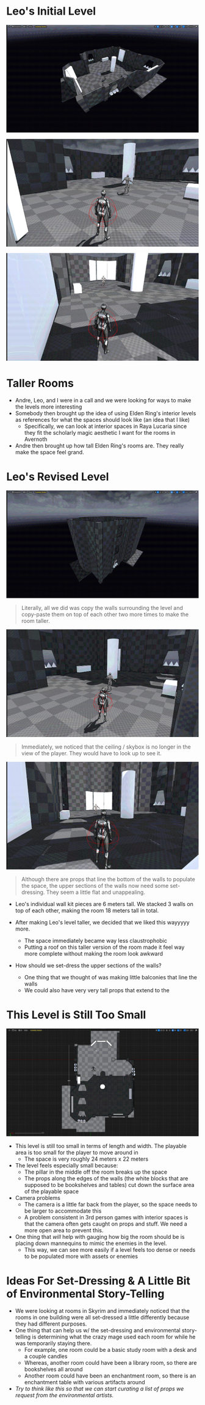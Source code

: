 
# Leo's Initial Level

![](<../../../../_Meta/Attachments/Pasted image 20250522151047.png>)

![](<../../../../_Meta/Attachments/Pasted image 20250522151156.png>)

![](<../../../../_Meta/Attachments/Pasted image 20250522151216.png>)

# Taller Rooms

- Andre, Leo, and I were in a call and we were looking for ways to make the levels more interesting
- Somebody then brought up the idea of using Elden Ring's interior levels as references for what the spaces should look like (an idea that I like)
	- Specifically, we can look at interior spaces in Raya Lucaria since they fit the scholarly magic aesthetic I want for the rooms in Avernoth
- Andre then brought up how tall Elden Ring's rooms are. They really make the space feel grand.

# Leo's Revised Level

![](<../../../../_Meta/Attachments/Pasted image 20250522151302.png>)

> Literally, all we did was copy the walls surrounding the level and copy-paste them on top of each other two more times to make the room taller.

![](<../../../../_Meta/Attachments/Pasted image 20250522151433.png>)

> Immediately, we noticed that the ceiling / skybox is no longer in the view of the player. They would have to look up to see it.

![](<../../../../_Meta/Attachments/Pasted image 20250522151446.png>)

> Although there are props that line the bottom of the walls to populate the space, the upper sections of the walls now need some set-dressing. They seem a little flat and unappealing.

- Leo's individual wall kit pieces are 6 meters tall. We stacked 3 walls on top of each other, making the room 18 meters tall in total.
- After making Leo's level taller, we decided that we liked this wayyyyy more.
	- The space immediately became way less claustrophobic
	- Putting a roof on this taller version of the room made it feel way more complete without making the room look awkward

- How should we set-dress the upper sections of the walls?
	- One thing that we thought of was making little balconies that line the walls
	- We could also have very very tall props that extend to the 

# This Level is Still Too Small

![](<../../../../_Meta/Attachments/Pasted image 20250522155740.png>)

- This level is still too small in terms of length and width. The playable area is too small for the player to move around in
	- The space is very roughly 24 meters x 22 meters
- The level feels especially small because:
	- The pillar in the middle off the room breaks up the space
	- The props along the edges of the walls (the white blocks that are supposed to be bookshelves and tables) cut down the surface area of the playable space
- Camera problems
	- The camera is a little far back from the player, so the space needs to be larger to accommodate this
	- A problem consistent in 3rd person games with interior spaces is that the camera often gets caught on props and stuff. We need a more open area to prevent this.
- One thing that *will* help with gauging how big the room should be is placing down mannequins to mimic the enemies in the level.
	- This way, we can see more easily if a level feels too dense or needs to be populated more with assets or enemies

# Ideas For Set-Dressing & A Little Bit of Environmental Story-Telling
- We were looking at rooms in Skyrim and immediately noticed that the rooms in one building were all set-dressed a little differently because they had different purposes.
- One thing that can help us w/ the set-dressing and environmental story-telling is determining what the crazy mage used each room for while he was temporarily staying there.
	- For example, one room could be a basic study room with a desk and a couple candles
	- Whereas, another room could have been a library room, so there are bookshelves all around
	- Another room could have been an enchantment room, so there is an enchantment table with various artifacts around
- *Try to think like this so that we can start curating a list of props we request from the environmental artists.*
